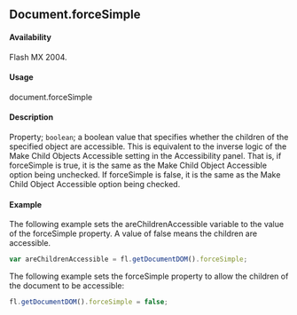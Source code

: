 ## Document.forceSimple

#### Availability

Flash MX 2004.

#### Usage

document.forceSimple

#### Description

Property; `boolean`; a boolean value that specifies whether the children of the specified object are accessible. This is equivalent to the inverse logic of the Make Child Objects Accessible setting in the Accessibility panel. That is, if forceSimple is true, it is the same as the Make Child Object Accessible option being unchecked. If forceSimple is false, it is the same as the Make Child Object Accessible option being checked.

#### Example

The following example sets the areChildrenAccessible variable to the value of the forceSimple property. A value of false means the children are accessible.

```javascript
var areChildrenAccessible = fl.getDocumentDOM().forceSimple;
```

The following example sets the forceSimple property to allow the children of the document to be accessible:

```javascript
fl.getDocumentDOM().forceSimple = false;
```
